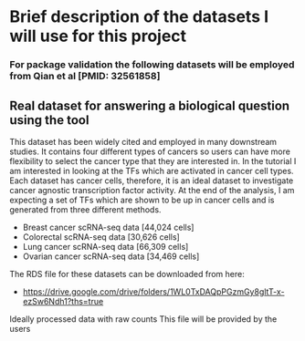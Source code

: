 # Brief description of the datasets I will use for this project

### For package validation the following datasets will be employed from Qian et al [PMID: 32561858]

## Real dataset for answering a biological question using the tool

This dataset has been widely cited and employed in many downstream studies. It contains four different types of cancers so users can have more flexibility to select the cancer type that they are interested in. 
In the tutorial I am interested in looking at the TFs which are activated in cancer cell types. Each dataset has cancer cells, therefore, it is an ideal dataset to investigate cancer agnostic transcription factor activity. At the end of the analysis, I am expecting a set of TFs which are shown to be up in cancer cells and is generated from three different methods. 

- Breast cancer scRNA-seq data [44,024 cells]
- Colorectal scRNA-seq data [30,626 cells]
- Lung cancer scRNA-seq data [66,309 cells]
- Ovarian cancer scRNA-seq data [34,469 cells]

The RDS file for these datasets can be downloaded from here: 
- https://drive.google.com/drive/folders/1WL0TxDAQpPGzmGy8gltT-x-ezSw6Ndh1?ths=true

Ideally processed data with raw counts
This file will be provided by the users




